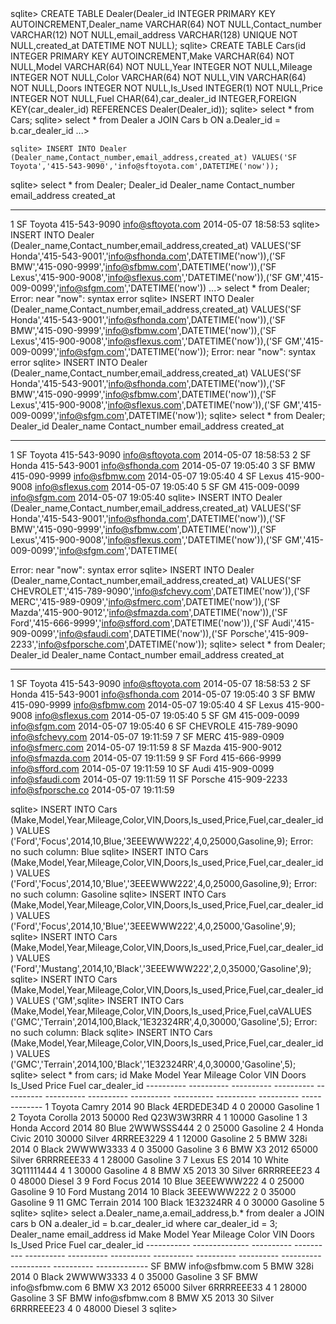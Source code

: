<!-- ## Show the terminal output here.  -->

<pr>
	sqlite> CREATE TABLE Dealer(Dealer_id INTEGER PRIMARY KEY AUTOINCREMENT,Dealer_name VARCHAR(64) NOT NULL,Contact_number VARCHAR(12) NOT NULL,email_address VARCHAR(128) UNIQUE NOT NULL,created_at DATETIME NOT NULL);

</pr>

<pr>
	sqlite> CREATE TABLE Cars(id INTEGER PRIMARY KEY AUTOINCREMENT,Make VARCHAR(64) NOT NULL,Model VARCHAR(64) NOT NULL,Year INTEGER NOT NULL,Mileage INTEGER NOT NULL,Color VARCHAR(64) NOT NULL,VIN VARCHAR(64) NOT NULL,Doors INTEGER NOT NULL,Is_Used INTEGER(1) NOT NULL,Price INTEGER NOT NULL,Fuel CHAR(64),car_dealer_id INTEGER,FOREIGN KEY(car_dealer_id) REFERENCES Dealer(Dealer_id));
sqlite> select * from Cars;
sqlite> select * from Dealer a JOIN Cars b ON a.Dealer_id = b.car_dealer_id
   ...> 
</pr>


<pr>

	sqlite> INSERT INTO Dealer (Dealer_name,Contact_number,email_address,created_at) VALUES('SF Toyota','415-543-9090','info@sftoyota.com',DATETIME('now'));
sqlite> select * from Dealer;
Dealer_id   Dealer_name  Contact_number  email_address      created_at         
----------  -----------  --------------  -----------------  -------------------
1           SF Toyota    415-543-9090    info@sftoyota.com  2014-05-07 18:58:53
sqlite> INSERT INTO Dealer (Dealer_name,Contact_number,email_address,created_at) VALUES('SF Honda','415-543-9001','info@sfhonda.com',DATETIME('now')),('SF BMW','415-090-9999','info@sfbmw.com',DATETIME('now')),('SF Lexus','415-900-9008','info@sflexus.com','DATETIME('now')),('SF GM','415-009-0099','info@sfgm.com','DATETIME('now'))
   ...> select * from Dealer;                                                   Error: near "now": syntax error
sqlite> INSERT INTO Dealer (Dealer_name,Contact_number,email_address,created_at) VALUES('SF Honda','415-543-9001','info@sfhonda.com',DATETIME('now')),('SF BMW','415-090-9999','info@sfbmw.com',DATETIME('now')),('SF Lexus','415-900-9008','info@sflexus.com','DATETIME('now')),('SF GM','415-009-0099','info@sfgm.com','DATETIME('now'));
Error: near "now": syntax error
sqlite> INSERT INTO Dealer (Dealer_name,Contact_number,email_address,created_at) VALUES('SF Honda','415-543-9001','info@sfhonda.com',DATETIME('now')),('SF BMW','415-090-9999','info@sfbmw.com',DATETIME('now')),('SF Lexus','415-900-9008','info@sflexus.com',DATETIME('now')),('SF GM','415-009-0099','info@sfgm.com',DATETIME('now'));
sqlite> select * from Dealer;                                                   Dealer_id   Dealer_name  Contact_number  email_address      created_at         
----------  -----------  --------------  -----------------  -------------------
1           SF Toyota    415-543-9090    info@sftoyota.com  2014-05-07 18:58:53
2           SF Honda     415-543-9001    info@sfhonda.com   2014-05-07 19:05:40
3           SF BMW       415-090-9999    info@sfbmw.com     2014-05-07 19:05:40
4           SF Lexus     415-900-9008    info@sflexus.com   2014-05-07 19:05:40
5           SF GM        415-009-0099    info@sfgm.com      2014-05-07 19:05:40
sqlite> INSERT INTO Dealer (Dealer_name,Contact_number,email_address,created_at) VALUES('SF Honda','415-543-9001','info@sfhonda.com',DATETIME('now')),('SF BMW','415-090-9999','info@sfbmw.com',DATETIME('now')),('SF Lexus','415-900-9008','info@sflexus.com','DATETIME('now')),('SF GM','415-009-0099','info@sfgm.com','DATETIME(

Error: near "now": syntax error
sqlite> INSERT INTO Dealer (Dealer_name,Contact_number,email_address,created_at) VALUES('SF CHEVROLET','415-789-9090','info@sfchevy.com',DATETIME('now')),('SF MERC','415-989-0909','info@sfmerc.com',DATETIME('now')),('SF Mazda','415-900-9012','info@sfmazda.com',DATETIME('now')),('SF Ford','415-666-9999','info@sfford.com',DATETIME('now')),('SF Audi','415-909-0099','info@sfaudi.com',DATETIME('now')),('SF Porsche','415-909-2233','info@sfporsche.com',DATETIME('now'));
sqlite> select * from Dealer;                                                                                                                                                                               Dealer_id   Dealer_name  Contact_number  email_address      created_at         
----------  -----------  --------------  -----------------  -------------------
1           SF Toyota    415-543-9090    info@sftoyota.com  2014-05-07 18:58:53
2           SF Honda     415-543-9001    info@sfhonda.com   2014-05-07 19:05:40
3           SF BMW       415-090-9999    info@sfbmw.com     2014-05-07 19:05:40
4           SF Lexus     415-900-9008    info@sflexus.com   2014-05-07 19:05:40
5           SF GM        415-009-0099    info@sfgm.com      2014-05-07 19:05:40
6           SF CHEVROLE  415-789-9090    info@sfchevy.com   2014-05-07 19:11:59
7           SF MERC      415-989-0909    info@sfmerc.com    2014-05-07 19:11:59
8           SF Mazda     415-900-9012    info@sfmazda.com   2014-05-07 19:11:59
9           SF Ford      415-666-9999    info@sfford.com    2014-05-07 19:11:59
10          SF Audi      415-909-0099    info@sfaudi.com    2014-05-07 19:11:59
11          SF Porsche   415-909-2233    info@sfporsche.co  2014-05-07 19:11:59
</pr>

<pr>
sqlite> INSERT INTO Cars (Make,Model,Year,Mileage,Color,VIN,Doors,Is_used,Price,Fuel,car_dealer_id) VALUES ('Ford','Focus',2014,10,Blue,'3EEEWWW222',4,0,25000,Gasoline,9);
Error: no such column: Blue
sqlite> INSERT INTO Cars (Make,Model,Year,Mileage,Color,VIN,Doors,Is_used,Price,Fuel,car_dealer_id) VALUES ('Ford','Focus',2014,10,'Blue','3EEEWWW222',4,0,25000,Gasoline,9);
Error: no such column: Gasoline
sqlite> INSERT INTO Cars (Make,Model,Year,Mileage,Color,VIN,Doors,Is_used,Price,Fuel,car_dealer_id) VALUES ('Ford','Focus',2014,10,'Blue','3EEEWWW222',4,0,25000,'Gasoline',9);
sqlite> INSERT INTO Cars (Make,Model,Year,Mileage,Color,VIN,Doors,Is_used,Price,Fuel,car_dealer_id) VALUES ('Ford','Mustang',2014,10,'Black','3EEEWWW222',2,0,35000,'Gasoline',9);
sqlite> INSERT INTO Cars (Make,Model,Year,Mileage,Color,VIN,Doors,Is_used,Price,Fuel,car_dealer_id) VALUES ('GM',sqlite> INSERT INTO Cars (Make,Model,Year,Mileage,Color,VIN,Doors,Is_used,Price,Fuel,caVALUES ('GMC','Terrain',2014,100,Black,'1E32324RR',4,0,30000,'Gasoline',5);
Error: no such column: Black
sqlite> INSERT INTO Cars (Make,Model,Year,Mileage,Color,VIN,Doors,Is_used,Price,Fuel,car_dealer_id) VALUES ('GMC','Terrain',2014,100,'Black','1E32324RR',4,0,30000,'Gasoline',5);
sqlite> select * from cars;
id          Make        Model       Year        Mileage     Color       VIN         Doors       Is_Used     Price       Fuel        car_dealer_id
----------  ----------  ----------  ----------  ----------  ----------  ----------  ----------  ----------  ----------  ----------  -------------
1           Toyota      Camry       2014        90          Black       4ERDEDE34D  4           0           20000       Gasoline    1            
2           Toyota      Corolla     2013        50000       Red         Q23W3W3RRR  4           1           10000       Gasoline    1            
3           Honda       Accord      2014        80          Blue        2WWWSSS444  2           0           25000       Gasoline    2            
4           Honda       Civic       2010        30000       Silver      4RRREE3229  4           1           12000       Gasoline    2            
5           BMW         328i        2014        0           Black       2WWWW3333   4           0           35000       Gasoline    3            
6           BMW         X3          2012        65000       Silver      6RRRREEE33  4           1           28000       Gasoline    3            
7           Lexus       ES          2014        10          White       3Q11111444  4           1           30000       Gasoline    4            
8           BMW         X5          2013        30          Silver      6RRRREEE23  4           0           48000       Diesel      3            
9           Ford        Focus       2014        10          Blue        3EEEWWW222  4           0           25000       Gasoline    9            
10          Ford        Mustang     2014        10          Black       3EEEWWW222  2           0           35000       Gasoline    9            
11          GMC         Terrain     2014        100         Black       1E32324RR   4           0           30000       Gasoline    5            
sqlite> 
</pr>


<pr>
	sqlite> select a.Dealer_name,a.email_address,b.*  from dealer a JOIN cars b ON a.dealer_id = b.car_dealer_id where car_dealer_id = 3;
Dealer_name  email_address   id          Make        Model       Year        Mileage     Color       VIN         Doors       Is_Used     Price       Fuel        car_dealer_id
-----------  --------------  ----------  ----------  ----------  ----------  ----------  ----------  ----------  ----------  ----------  ----------  ----------  -------------
SF BMW       info@sfbmw.com  5           BMW         328i        2014        0           Black       2WWWW3333   4           0           35000       Gasoline    3            
SF BMW       info@sfbmw.com  6           BMW         X3          2012        65000       Silver      6RRRREEE33  4           1           28000       Gasoline    3            
SF BMW       info@sfbmw.com  8           BMW         X5          2013        30          Silver      6RRRREEE23  4           0           48000       Diesel      3            
sqlite> 

</pr>




